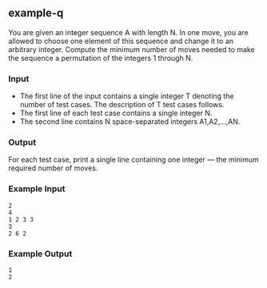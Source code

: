 ## example-q

You are given an integer sequence A with length N. In one move, you are allowed to choose one element of this sequence and change it to an arbitrary integer. Compute the minimum number of moves needed to make the sequence a permutation of the integers 1 through N.

### Input

- The first line of the input contains a single integer T denoting the number of test cases. The description of T test cases follows.
- The first line of each test case contains a single integer N.
- The second line contains N space-separated integers A1,A2,…,AN.

### Output

For each test case, print a single line containing one integer — the minimum required number of moves.

### Example Input

```
2
4
1 2 3 3
3
2 6 2
```

### Example Output

```
1
2
```
